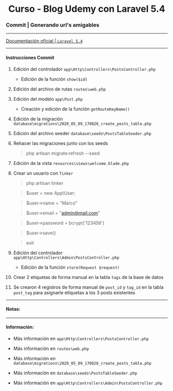 
<!-- title -->
<h1 align="center">Curso - Blog Udemy con Laravel 5.4</h1>
<!-- end title -->

<!-- commit name -->
### Commit | __Generando url's amigables__
<!-- end commit name -->

- - - - - - - - - - - - - - - - - - - - - - - - - - - - - -

<!-- official documentation -->
[Documentación oficial | `Laravel 5.4` ](https://laravel.com/docs/5.4)
<!-- end official documentation -->

- - - - - - - - - - - - - - - - - - - - - - - - - - - - - -

<!-- commit instructions -->
#### Instrucciones Commit
1. Edición del controlador `app\Http\Controllers\PostsController.php`
   - Edición de la función `show($id)`
2. Edición del archivo de rutas `routes\web.php`
3. Edición del modelo `app\Post.php`
   - Creación y edición de la función `getRouteKeyName()`
4. Edición de la migración `database\migrations\2020_05_09_170826_create_posts_table.php`
5. Edición del archivo seeder `database\seeds\PostsTableSeeder.php`
6. Rehacer las migraciones junto con los seeds
   > php artisan migrate:refresh --seed
7. Edición de la vista `resources\views\welcome.blade.php`
8. Crear un usuario con `Tinker`
   > php artisan tinker

   > $user = new App\User;

   > $user->name = "Marco"

   > $user->email = "admin@mail.com"

   > $user->password = bcrypt('123456')

   > $user->save()

   > exit
9. Edición del controlador `app\Http\Controllers\Admin\PostsController.php`
   - Edición de la función `store(Request $request)`
10. Crear 2 etiquetas de forma manual en la tabla `tags` de la base de datos
11. Se crearon 4 registros de forma manual de `post_id` y `tag_id` en la tabla `post_tag` para asignarle etiquetas a los 3 posts existentes
<!-- end commit instructions -->

- - - - - - - - - - - - - - - - - - - - - - - - - - - - - -

<!-- notes -->
#### Notas:
<!-- end notes -->

- - - - - - - - - - - - - - - - - - - - - - - - - - - - - -

<!-- information -->
#### Información:
- Más información en `app\Http\Controllers\PostsController.php`

- Más información en `routes\web.php`

- Más información en `database\migrations\2020_05_09_170826_create_posts_table.php`

- Más información en `database\seeds\PostsTableSeeder.php`

- Más información en `app\Http\Controllers\Admin\PostsController.php`
<!-- end information -->